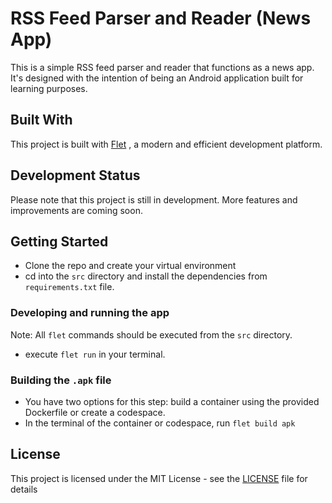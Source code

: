# RSS Feed Parser and Reader (News App)

This is a simple RSS feed parser and reader that functions as a news app. It's designed with the intention of being an Android application built for learning purposes.

## Built With

This project is built with [Flet](https://flet.dev/) , a modern and efficient development platform.

## Development Status

Please note that this project is still in development. More features and improvements are coming soon.

## Getting Started
- Clone the repo and create your virtual environment
- cd into the `src` directory and install the dependencies from `requirements.txt` file.

### Developing and running the app
Note: All `flet` commands should be executed from the `src` directory. 
- execute `flet run` in your terminal.

### Building the `.apk` file
- You have two options for this step: build a container using the provided Dockerfile or create a codespace.
- In the terminal of the container or codespace, run `flet build apk`

## License
This project is licensed under the MIT License - see the [LICENSE](LICENSE) file for details
